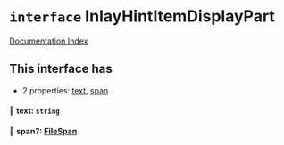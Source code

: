# `interface` InlayHintItemDisplayPart

[Documentation Index](../README.md)

## This interface has

- 2 properties:
[text](#-text-string),
[span](#-span-filespan)


#### 📄 text: `string`



#### 📄 span?: [FileSpan](../interface.FileSpan/README.md)



